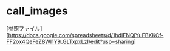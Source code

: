 # call_images

[参照ファイル][https://docs.google.com/spreadsheets/d/1hdIFNQjYuFBXKCf-FF2ox4QeFeZ8Wl1Y9_GLTxpxLzI/edit?usp=sharing]

